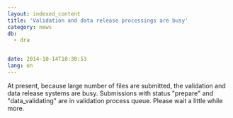 ```yaml
---
layout: indexed_content
title: 'Validation and data release processings are busy'
category: news
db:
  - dra


date: 2014-10-14T10:30:53
lang: en
---
```


At present, because large number of files are submitted, the validation and data release systems are busy. Submissions with status "prepare" and "data_validating" are in validation process queue. Please wait a little while more.
